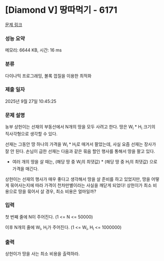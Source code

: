 # [Diamond V] 땅따먹기 - 6171 

[문제 링크](https://www.acmicpc.net/problem/6171) 

### 성능 요약

메모리: 6644 KB, 시간: 16 ms

### 분류

다이나믹 프로그래밍, 볼록 껍질을 이용한 최적화

### 제출 일자

2025년 9월 27일 10:45:25

### 문제 설명

<p>농부 상헌이는 선재의 부동산에서 N개의 땅을 모두 사려고 한다. 땅은 W<sub>i</sub> * H<sub>i</sub> 크기의 직사각형으로 생각할 수 있다.</p>

<p>선재는 그동안 땅 하나의 가격을 W<sub>i</sub> * H<sub>i</sub>로 매겨서 팔았는데, 사실 요즘 선재는 장사가 잘 안 된다. 손님이 급한 선재는 다음과 같은 묶음 할인 행사를 통해서 땅을 팔고 있다.</p>

<ul>
	<li>여러 개의 땅을 살 때는, (해당 땅 중 W<sub>i</sub>의 최댓값) * (해당 땅 중 H<sub>i</sub>의 최댓값) 으로 가격을 매긴다.</li>
</ul>

<p>상헌이는 선재의 행사가 매우 좋다고 생각해서 땅을 살 준비를 하고 있었지만, 땅을 어떻게 묶어사는지에 따라 가격이 천차만별이라는 사실을 깨닫게 되었다! 상헌이가 최소 비용으로 땅을 묶어서 살 경우, 최소 비용은 얼마일까?</p>

### 입력 

 <p>첫 번째 줄에 N이 주어진다. (1 <= N <= 50000)</p>

<p>이후 N개의 줄에 W<sub>i</sub>, H<sub>i</sub>가 주어진다. (1 <= W<sub>i</sub>, H<sub>i</sub> <= 1000000)</p>

### 출력 

 <p>상헌이가 땅을 사는 최소 비용을 출력하라.</p>

